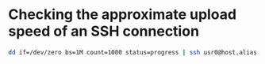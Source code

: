 # Checking the approximate upload speed of an SSH connection

```sh
dd if=/dev/zero bs=1M count=1000 status=progress | ssh usr0@host.alias 'dd of=/dev/null'
```
